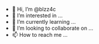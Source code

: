- 👋 Hi, I’m @blzz4c
- 👀 I’m interested in ...
- 🌱 I’m currently learning ...
- 💞️ I’m looking to collaborate on ...
- 📫 How to reach me ...

<!---
blzz4c/blzz4c is a ✨ special ✨ repository because its `README.md` (this file) appears on your GitHub profile.
You can click the Preview link to take a look at your changes.
--->
